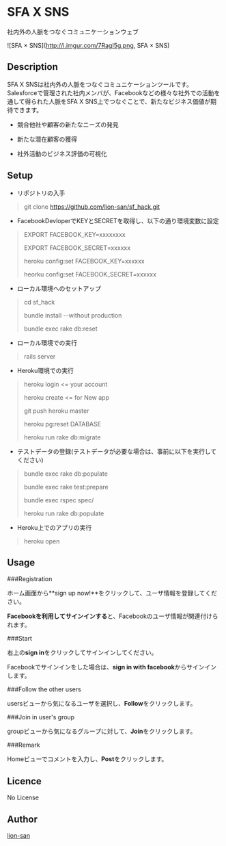 SFA X SNS
=========

社内外の人脈をつなぐコミュニケーションウェブ

![SFA × SNS](http://i.imgur.com/7RagI5g.png, SFA × SNS)

## Description

SFA X SNSは社内外の人脈をつなぐコミュニケーションツールです。Salesforceで管理された社内メンバが、Facebookなどの様々な社外での活動を通して得られた人脈をSFA X SNS上でつなぐことで、新たなビジネス価値が期待できます。

- 競合他社や顧客の新たなニーズの発見

- 新たな潜在顧客の獲得

- 社外活動のビジネス評価の可視化

## Setup

- リポジトリの入手
> git clone https://github.com/lion-san/sf_hack.git

- FacebookDevloperでKEYとSECRETを取得し、以下の通り環境変数に設定
> EXPORT FACEBOOK_KEY=xxxxxxxx
>
> EXPORT FACEBOOK_SECRET=xxxxxx
>
> heroku config:set FACEBOOK_KEY=xxxxxx
>
> heorku config:set FACEBOOK_SECRET=xxxxxx

- ローカル環境へのセットアップ
> cd sf_hack
>
> bundle install --without production
>
> bundle exec rake db:reset

- ローカル環境での実行
> rails server

- Heroku環境での実行
> heroku login   <= your account
>
> heroku create  <= for New app
>
> git push heroku master
>
> heroku pg:reset DATABASE
>
> heroku run rake db:migrate

- テストデータの登録(テストデータが必要な場合は、事前に以下を実行してください)
> bundle exec rake db:populate
>
> bundle exec rake test:prepare
>
> bundle exec rspec spec/
>
> heroku run rake db:populate

- Heroku上でのアプリの実行
> heroku open

## Usage

###Registration

ホーム画面から**sign up now!**をクリックして、ユーザ情報を登録してください。

**Facebookを利用してサインインする**と、Facebookのユーザ情報が関連付けられます。

###Start

右上の**sign in**をクリックしてサインインしてください。

Facebookでサインインをした場合は、**sign in with facebook**からサインインします。

###Follow the other users

usersビューから気になるユーザを選択し、**Follow**をクリックします。

###Join in user's group

groupビューから気になるグループに対して、**Join**をクリックします。

###Remark

Homeビューでコメントを入力し、**Post**をクリックします。

## Licence

No License 

## Author

[lion-san](https://github.com/lion-san)
